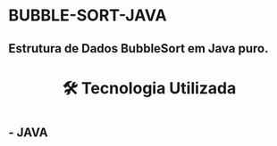 # BUBBLE-SORT-JAVA
## Estrutura de Dados BubbleSort em Java puro.

<div align="center"> <h1> 🛠️ Tecnologia Utilizada <h1> </div>

## - JAVA
